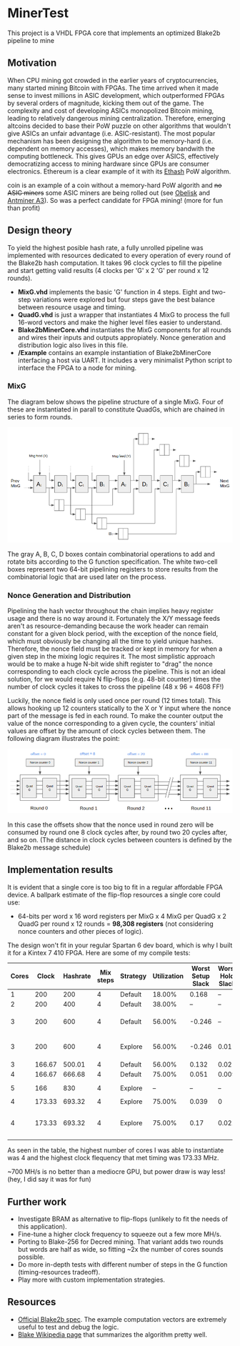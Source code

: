 

# MinerTest #

This project is a VHDL FPGA core that implements an optimized Blake2b pipeline to mine 

Motivation
----------

When CPU mining got crowded in the earlier years of cryptocurrencies, many started mining Bitcoin with FPGAs. The time arrived when it made sense to invest millions in ASIC development, 
which outperformed FPGAs by several orders of magnitude, kicking them out of the game. The complexity and cost of developing ASICs monopolized Bitcoin mining, leading to relatively dangerous 
mining centralization. Therefore, emerging altcoins decided to base their PoW puzzle on other algorithms that wouldn't give ASICs an unfair advantage (i.e. ASIC-resistant). The most popular mechanism
has been designing the algorithm to be memory-hard (i.e. dependent on memory accesses), which makes memory bandwith the computing bottleneck. This gives GPUs an edge over ASICS, effectively democratizing
access to mining hardware since GPUs are consumer electronics. Ethereum is a clear example of it with its [Ethash](https://github.com/ethereum/wiki/wiki/Ethash) PoW algorithm.

coin is an example of a coin without a memory-hard PoW algorith and ~~no ASIC miners~~ some ASIC miners are being rolled out (see [Obelisk](https://obelisk.tech) and [Antminer A3](https://shop.bitmain.com/productDetail.htm?pid=00020180116164357365a2ljX8gx06D3)). 
So was a perfect candidate for FPGA mining! (more for fun than profit)

Design theory
-------------

To yield the highest posible hash rate, a fully unrolled pipeline was implemented with resources dedicated to every operation of every round of the Blake2b hash computation. 
It takes 96 clock cycles to fill the pipeline and start getting valid results (4 clocks per 'G' x 2 'G' per round x 12 rounds).

- **MixG.vhd** implements the basic 'G' function in 4 steps. Eight and two-step variations were explored but four steps gave the best balance between resource usage and timing.
- **QuadG.vhd** is just a wrapper that instantiates 4 MixG to process the full 16-word vectors and make the higher level files easier to understand.
- **Blake2bMinerCore.vhd** instantiates the MixG components for all rounds and wires their inputs and outputs appropiately. Nonce generation and distribution logic also lives in this file.
- **/Example** contains an example instantiation of Blake2bMinerCore interfacing a host via UART. It includes a very minimalist Python script to interface the FPGA to a node for mining.

### MixG

The diagram below shows the pipeline structure of a single MixG. Four of these are instantiated in parall to constitute QuadGs, which are chained in series to form rounds.

![MixG logic](Doc/MixG.png)

The gray A, B, C, D boxes contain combinatorial operations to add and rotate bits according to the G function specification. The white two-cell boxes represent two 64-bit pipelining registers to store results 
from the combinatorial logic that are used later on the process.

### Nonce Generation and Distribution

Pipelining the hash vector throughout the chain implies heavy register usage and there is no way around it. Fortunately the X/Y message feeds aren't as resource-demanding because the work header can remain 
constant for a given block period, with the exception of the nonce field, which must obviously be changing all the time to yield unique hashes. Therefore, the nonce field must be tracked or kept in memory for when a given 
step in the mixing logic requires it. The most simplistic approach would be to make a huge N-bit wide shift register to "drag" the nonce corresponding to each clock cycle across the pipeline. This is not an ideal solution, 
for we would require N flip-flops (e.g. 48-bit counter) times the number of clock cycles it takes to cross the pipeline (48 x 96 = 4608 FF!)

Luckily, the nonce field is only used once per round (12 times total). This allows hooking up 12 counters statically to the X or Y input where the nonce part of the message is fed in each round. To make the counter output 
the value of the nonce corresponding to a given cycle, the counters' initial values are offset by the amount of clock cycles between them. The following diagram illustrates the point:

![Nonce counters](Doc/NonceGen.png)

In this case the offsets show that the nonce used in round zero will be consumed by round one 8 clock cycles after, 
by round two 20 cycles after, and so on. (The distance in clock cycles between counters is defined by the Blake2b message schedule)

Implementation results
----------------------

It is evident that a single core is too big to fit in a regular affordable FPGA device. A ballpark estimate of the flip-flop resources a single core could use: 

* 64-bits per word x 16 word registers per MixG x 4 MixG per QuadG x 2 QuadG per round x 12 rounds = **98,308 registers** (not considering nonce counters and other pieces of logic).

The design won't fit in your regular Spartan 6 dev board, which is why I built it for a Kintex 7 410 FPGA. Here are some of my compile tests:

| Cores | Clock | Hashrate | Mix steps | Strategy | Utilization | Worst Setup Slack | Worst Hold Slack | Failures              | Notes            |
|-------|-------|----------|-----------|----------|-------------|-------------------|------------------|-----------------------|------------------|
| 1     | 200   | 200      | 4         | Default  | 18.00%      | 0.168             | –                | 0                     |                  |
| 2     | 200   | 400      | 4         | Default  | 38.00%      | –                 | –                | 0                     |                  |
| 3     | 200   | 600      | 4         | Default  | 56.00%      | -0.246            | –                | 602 failing endpoints |                  |
| 3     | 200   | 600      | 4         | Explore  | 56.00%      | -0.246            | 0.011            | 602 failing endpoints |                  |
| 3     | 166.67| 500.01   | 4         | Default  | 56.00%      | 0.132             | 0.02             | 0                     |                  |
| 4     | 166.67| 666.68   | 4         | Default  | 75.00%      | 0.051             | 0.009            | 0                     |                  |
| 5     | 166   | 830      | 4         | Explore  | –           | –                 | –                | Placing error         |                  |
| 4     | 173.33| 693.32   | 4         | Explore  | 75.00%      | 0.039             | 0                | 0                     |                  |
| 4     | 173.33| 693.32   | 4         | Explore  | 75.00%      | 0.17              | 0.022            | 0                     | 1 BUFGs per core |

As seen in the table, the highest number of cores I was able to instantiate was 4 and the highest clock flequency that met timing was 173.33 MHz. 

~700 MH/s is no better than a mediocre GPU, but power draw is way less! (hey, I did say it was for fun)

Further work
------------
* Investigate BRAM as alternative to flip-flops (unlikely to fit the needs of this application).
* Fine-tune a higher clock frequency to squeeze out a few more MH/s.
* Porting to Blake-256 for Decred mining. That variant adds two rounds but words are half as wide, so fitting ~2x the number of cores sounds possible.
* Do more in-depth tests with different number of steps in the G function (timing-resources tradeoff).
* Play more with custom implementation strategies.


Resources
---------
* [Official Blake2b spec](https://tools.ietf.org/html/rfc7693#section-3.2). The example computation vectors are extremely useful to test and debug the logic.
* [Blake Wikipedia page](https://en.wikipedia.org/wiki/BLAKE_(hash_function)) that summarizes the algorithm pretty well. 
